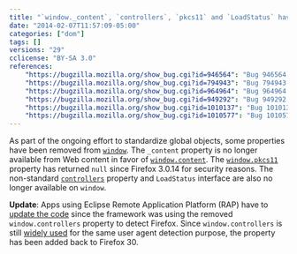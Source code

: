 ```yaml
---
title: "`window._content`, `controllers`, `pkcs11` and `LoadStatus` have been removed"
date: "2014-02-07T11:57:09-05:00"
categories: ["dom"]
tags: []
versions: "29"
cclicense: "BY-SA 3.0"
references:
    "https://bugzilla.mozilla.org/show_bug.cgi?id=946564": "Bug 946564 – Make window._content chromeonly"
    "https://bugzilla.mozilla.org/show_bug.cgi?id=794943": "Bug 794943 – Remove nsISecurityCheckedComponent"
    "https://bugzilla.mozilla.org/show_bug.cgi?id=964964": "Bug 964964 – Try to remove window.pkcs11"
    "https://bugzilla.mozilla.org/show_bug.cgi?id=949292": "Bug 949292 – Stop exposing LoadStatus on the global object"
    "https://bugzilla.mozilla.org/show_bug.cgi?id=1010137": "Bug 1010137 – RAP application does not start in Firefox 29"
    "https://bugzilla.mozilla.org/show_bug.cgi?id=1010577": "Bug 1010577 – Add back window.controllers for site compatibility"
---
```

As part of the ongoing effort to standardize global objects, some properties have been removed from [`window`](https://developer.mozilla.org/en-US/docs/Web/API/window). The `_content` property is no longer available from Web content in favor of [`window.content`](https://developer.mozilla.org/en-US/docs/Web/API/window.content). The [`window.pkcs11`](https://developer.mozilla.org/en-US/docs/Web/API/window.pkcs11) property has returned `null` since Firefox 3.0.14 for security reasons. The non-standard [`controllers`](https://developer.mozilla.org/en-US/docs/Web/API/window.controllers) property and `LoadStatus` interface are also no longer available on `window`.

**Update**: Apps using Eclipse Remote Application Platform (RAP) have to [update the code](https://wiki.eclipse.org/RAP/FAQ#Blank_page_or_client_crash_in_Firefox_29.2B) since the framework was using the removed `window.controllers` property to detect Firefox. Since `window.controllers` is still [widely used](https://github.com/search?q=%22window.controllers%22+Gecko&type=Code) for the same user agent detection purpose, the property has been added back to Firefox 30.

